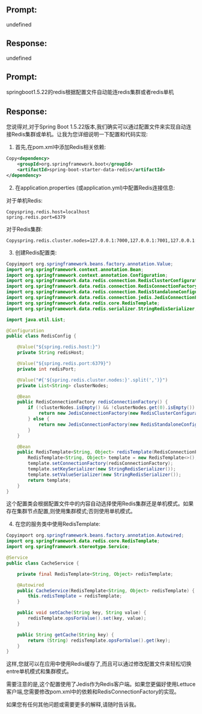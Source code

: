 ## Prompt:
undefined

## Response:
undefined

## Prompt:
springboot1.5.22的redis根据配置文件自动能连redis集群或者redis单机

## Response:
您说得对,对于Spring Boot 1.5.22版本,我们确实可以通过配置文件来实现自动连接Redis集群或单机。让我为您详细说明一下配置和代码实现:

1. 首先,在pom.xml中添加Redis相关依赖:

```xml
Copy<dependency>
    <groupId>org.springframework.boot</groupId>
    <artifactId>spring-boot-starter-data-redis</artifactId>
</dependency>
```

2. 在application.properties (或application.yml)中配置Redis连接信息:

对于单机Redis:

```properties
Copyspring.redis.host=localhost
spring.redis.port=6379
```

对于Redis集群:

```properties
Copyspring.redis.cluster.nodes=127.0.0.1:7000,127.0.0.1:7001,127.0.0.1:7002,127.0.0.1:7003,127.0.0.1:7004,127.0.0.1:7005
```

3. 创建Redis配置类:

```java
Copyimport org.springframework.beans.factory.annotation.Value;
import org.springframework.context.annotation.Bean;
import org.springframework.context.annotation.Configuration;
import org.springframework.data.redis.connection.RedisClusterConfiguration;
import org.springframework.data.redis.connection.RedisConnectionFactory;
import org.springframework.data.redis.connection.RedisStandaloneConfiguration;
import org.springframework.data.redis.connection.jedis.JedisConnectionFactory;
import org.springframework.data.redis.core.RedisTemplate;
import org.springframework.data.redis.serializer.StringRedisSerializer;

import java.util.List;

@Configuration
public class RedisConfig {

    @Value("${spring.redis.host:}")
    private String redisHost;

    @Value("${spring.redis.port:6379}")
    private int redisPort;

    @Value("#{'${spring.redis.cluster.nodes:}'.split(',')}")
    private List<String> clusterNodes;

    @Bean
    public RedisConnectionFactory redisConnectionFactory() {
        if (!clusterNodes.isEmpty() && !clusterNodes.get(0).isEmpty()) {
            return new JedisConnectionFactory(new RedisClusterConfiguration(clusterNodes));
        } else {
            return new JedisConnectionFactory(new RedisStandaloneConfiguration(redisHost, redisPort));
        }
    }

    @Bean
    public RedisTemplate<String, Object> redisTemplate(RedisConnectionFactory redisConnectionFactory) {
        RedisTemplate<String, Object> template = new RedisTemplate<>();
        template.setConnectionFactory(redisConnectionFactory);
        template.setKeySerializer(new StringRedisSerializer());
        template.setValueSerializer(new StringRedisSerializer());
        return template;
    }
}
```

这个配置类会根据配置文件中的内容自动选择使用Redis集群还是单机模式。如果存在集群节点配置,则使用集群模式;否则使用单机模式。

4. 在您的服务类中使用RedisTemplate:

```java
Copyimport org.springframework.beans.factory.annotation.Autowired;
import org.springframework.data.redis.core.RedisTemplate;
import org.springframework.stereotype.Service;

@Service
public class CacheService {

    private final RedisTemplate<String, Object> redisTemplate;

    @Autowired
    public CacheService(RedisTemplate<String, Object> redisTemplate) {
        this.redisTemplate = redisTemplate;
    }

    public void setCache(String key, String value) {
        redisTemplate.opsForValue().set(key, value);
    }

    public String getCache(String key) {
        return (String) redisTemplate.opsForValue().get(key);
    }
}
```

这样,您就可以在应用中使用Redis缓存了,而且可以通过修改配置文件来轻松切换entre单机模式和集群模式。

需要注意的是,这个配置使用了Jedis作为Redis客户端。如果您更偏好使用Lettuce客户端,您需要修改pom.xml中的依赖和RedisConnectionFactory的实现。

如果您有任何其他问题或需要更多的解释,请随时告诉我。

